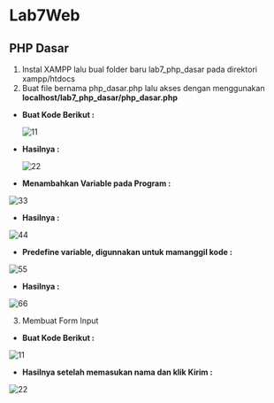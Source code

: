 # Lab7Web
## PHP Dasar

1. Instal XAMPP lalu bual folder baru lab7_php_dasar pada direktori xampp/htdocs
2. Buat file bernama php_dasar.php lalu akses dengan menggunakan **localhost/lab7_php_dasar/php_dasar.php**

- **Buat Kode Berikut :**

  ![11](https://user-images.githubusercontent.com/56239989/117565212-3b594f80-b0da-11eb-9cea-0c628f593607.jpg)

- **Hasilnya :**

  ![22](https://user-images.githubusercontent.com/56239989/117565233-5926b480-b0da-11eb-8859-aa995ba0aed0.jpg)

- **Menambahkan Variable pada Program :**

![33](https://user-images.githubusercontent.com/56239989/117565354-f550bb80-b0da-11eb-8e4b-811d4d893502.jpg)

- **Hasilnya :**

![44](https://user-images.githubusercontent.com/56239989/117565356-f71a7f00-b0da-11eb-956e-f68944285d02.jpg)

- **Predefine variable, digunnakan untuk mamanggil kode :**

![55](https://user-images.githubusercontent.com/56239989/117565715-e79c3580-b0dc-11eb-997e-70fa533fe392.jpg)

- **Hasilnya :**

![66](https://user-images.githubusercontent.com/56239989/117565743-12868980-b0dd-11eb-925f-e2978a7cbf8e.jpg)

3. Membuat Form Input

- **Buat Kode Berikut :**

![11](https://user-images.githubusercontent.com/56239989/117565884-e4557980-b0dd-11eb-84dc-40170dff8e75.jpg)

- **Hasilnya setelah memasukan nama dan klik Kirim :**

![22](https://user-images.githubusercontent.com/56239989/117565895-f0d9d200-b0dd-11eb-8525-4a56c34fa205.jpg)

